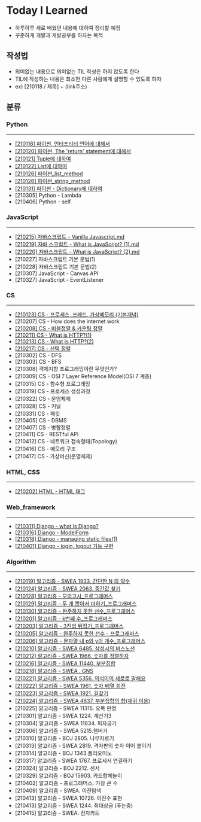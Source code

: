 # Today I Learned
- 하루하루 새로 배웠던 내용에 대하여 정리할 예정
- 꾸준하게 개발과 개발공부를 하자는 목적

## 작성법 
- 의미없는 내용으로 의미없는 TIL 작성은 하지 않도록 한다
- TIL에 작성하는 내용은 최소한 다른 사람에게 설명할 수 있도록 하자
- ex) [210118 / 제목] + (link주소)

## 분류

### Python
---
- [[210118] 파이썬, 인터프리터 언어에 대해서](https://bit.ly/3r1vN4i)
- [[210120] 파이썬, The 'return' statement에 대해서](https://bit.ly/3r3nKng)
- [[210121] Tuple에 대하여](https://github.com/ssmin0606/TIL_2021/blob/main/python/%5B210121%5D%20Tuple%EC%97%90%20%EB%8C%80%ED%95%98%EC%97%AC.md)
- [[210122] List에 대하여](https://github.com/ssmin0606/TIL_2021/blob/main/python/%5B210122%5D%20List%EC%97%90%20%EB%8C%80%ED%95%B4%EC%84%9C.md)
- [[210126] 파이썬_list_method](https://github.com/ssmin0606/TIL_2021/blob/main/python/%5B210126%5D%20%ED%8C%8C%EC%9D%B4%EC%8D%AC_list_method.md)
- [[210126] 파이썬_string_method](https://github.com/ssmin0606/TIL_2021/blob/main/python/%5B210126%5D%20%ED%8C%8C%EC%9D%B4%EC%8D%AC_string_method.md#210126-%ED%8C%8C%EC%9D%B4%EC%8D%AC_string_method)
- [[210131] 파이썬 - Dictionary에 대하여](https://github.com/ssmin0606/TIL_2021/blob/main/python/%5B210131%5D%20%ED%8C%8C%EC%9D%B4%EC%8D%AC%20-%20Dictionary%EC%97%90%20%EB%8C%80%ED%95%98%EC%97%AC.md)
- [210305] Python - Lambda
- [210406] Python - self


### JavaScript
---
- [[210215] 자바스크립트 - Vanilla Javascript.md](https://github.com/ssmin0606/TIL_2021/blob/main/Javascript/%5B210215%5D%20%EC%9E%90%EB%B0%94%EC%8A%A4%ED%81%AC%EB%A6%BD%ED%8A%B8%20-%20Vanilla%20Javascript.md)
- [[210219] 자바 스크립트 - What is JavaScript? (1).md](https://github.com/ssmin0606/TIL_2021/blob/main/Javascript/%5B210219%5D%20%EC%9E%90%EB%B0%94%20%EC%8A%A4%ED%81%AC%EB%A6%BD%ED%8A%B8%20-%20What%20is%20JavaScript%3F%20(1).md)
- [[210220] 자바스크립트 - What is JavaScript? (2).md](https://github.com/ssmin0606/TIL_2021/blob/main/Javascript/%5B210220%5D%20%EC%9E%90%EB%B0%94%EC%8A%A4%ED%81%AC%EB%A6%BD%ED%8A%B8%20-%20What%20is%20JavaScript%3F%20(2).md)
- [210227] 자바스크립트 기본 문법(1)
- [210228] 자바스크립트 기본 문법(2)
- [210307] JavaScript - Canvas API
- [210327] JavaScript - EventListener

### CS
---
- [[210123] CS - 프로세스, 쓰레드, 가상메모리 (기본개념)](https://github.com/ssmin0606/TIL_2021/blob/main/CS/%5B210123%5D%20%ED%94%84%EB%A1%9C%EC%84%B8%EC%8A%A4%2C%20%EC%93%B0%EB%A0%88%EB%93%9C%2C%20%EA%B0%80%EC%83%81%EB%A9%94%EB%AA%A8%EB%A6%AC%20(%EA%B8%B0%EB%B3%B8%EA%B0%9C%EB%85%90).md)
- [210207] CS - How does the internet work
- [[210208] CS - 버블정렬 & 카운팅 정렬](https://github.com/ssmin0606/TIL_2021/blob/main/CS/%5B210208%5D%20CS%20-%20%EB%B2%84%EB%B8%94%EC%A0%95%EB%A0%AC%20%26%20%EC%B9%B4%EC%9A%B4%ED%8C%85%20%EC%A0%95%EB%A0%AC.md)
- [[210211] CS - What is HTTP?(1)](https://github.com/ssmin0606/TIL_2021/blob/main/CS/%5B210211%5D%20CS%20-%20What%20is%20HTTP%3F(1).md)
- [[210213] CS - What is HTTP?(2)](https://github.com/ssmin0606/TIL_2021/blob/main/CS/%5B210213%5D%20CS%20-%20What%20is%20HTTP%3F%20(2).md)
- [[210217] CS - 선택 정렬](https://github.com/ssmin0606/TIL_2021/blob/main/CS/%5B210217%5D%20CS%20-%20%EC%84%A0%ED%83%9D%20%EC%A0%95%EB%A0%AC.md)
- [210302] CS - DFS
- [210303] CS - BFS
- [210308] 객체지향 프로그래밍이란 무엇인가?
- [210309] CS - OSI 7 Layer Reference Model(OSI 7 계층)
- [210315] CS - 함수형 프로그래밍
- [210319] CS - 프로세스 생성과정
- [210322] CS - 운영체제
- [210328] CS - 커널
- [210331] CS - 패킷
- [210405] CS - DBMS
- [210407] CS - 병합정렬
- [210411] CS - RESTful API
- [210412] CS - 네트워크 접속형태(Topology)
- [210416] CS - 메모리 구조
- [210417] CS - 가상머신(운영체제)

### HTML, CSS
---
- [[210202] HTML - HTML 태그](https://github.com/ssmin0606/TIL_2021/blob/main/HTML/%5B210202%5D%20HTML%20-%20HTML%20%ED%83%9C%EA%B7%B8.md)


### Web_framework
---
- [[210311] Django - what is Django?](https://github.com/ssmin0606/TIL_2021/blob/d4300d8f698eef0fca55b60d70354885cee0f67d/web_framework/%5B210311%5D%20Django%20-%20what%20is%20Django%3F.md)
- [[210316] Django - ModelForm](https://github.com/ssmin0606/TIL_2021/blob/d4300d8f698eef0fca55b60d70354885cee0f67d/web_framework/%5B210316%5D%20Django%20-%20ModelForm.md)
- [[210318] Django - managing static files(1)](https://github.com/ssmin0606/TIL_2021/blob/d4300d8f698eef0fca55b60d70354885cee0f67d/web_framework/%5B210318%5D%20Django%20-%20managing%20static%20files(1).md)
- [[210401] Django - login, logout 기능 구현](https://github.com/ssmin0606/TIL_2021/blob/d4300d8f698eef0fca55b60d70354885cee0f67d/web_framework/%5B210401%5D%20Django%20-%20login,%20logout%20%EA%B8%B0%EB%8A%A5%20%EA%B5%AC%ED%98%84.md)

### Algorithm
---
- [[210119] 알고리즘 - SWEA 1933. 간단한 N 의 약수](https://github.com/ssmin0606/TIL_2021/blob/main/Algorithm/[20210119]%20%EC%95%8C%EA%B3%A0%EB%A6%AC%EC%A6%98%20-%20SWEA%201933.%20%EA%B0%84%EB%8B%A8%ED%95%9C%20N%20%EC%9D%98%20%EC%95%BD%EC%88%98%20.md)
- [[210124] 알고리즘 - SWEA 2063. 중간값 찾기](https://github.com/ssmin0606/TIL_2021/blob/main/Algorithm/%5B210124%5D%20%EC%95%8C%EA%B3%A0%EB%A6%AC%EC%A6%98%20-%20SWEA%201933.%20%EA%B0%84%EB%8B%A8%ED%95%9C%20N%20%EC%9D%98%20%EC%95%BD%EC%88%98%20.md)
- [[210128] 알고리즘 - 모의고사_프로그래머스](https://github.com/ssmin0606/TIL_2021/blob/main/Algorithm/%5B210128%5D%20%EC%95%8C%EA%B3%A0%EB%A6%AC%EC%A6%98%20-%20%EB%AA%A8%EC%9D%98%EA%B3%A0%EC%82%AC_%ED%94%84%EB%A1%9C%EA%B7%B8%EB%9E%98%EB%A8%B8%EC%8A%A4.md)
- [[210129] 알고리즘 - 두 개 뽑아서 더하기_프로그래머스](https://github.com/ssmin0606/TIL_2021/blob/main/Algorithm/%5B210128%5D%20%EC%95%8C%EA%B3%A0%EB%A6%AC%EC%A6%98%20-%20%EB%AA%A8%EC%9D%98%EA%B3%A0%EC%82%AC_%ED%94%84%EB%A1%9C%EA%B7%B8%EB%9E%98%EB%A8%B8%EC%8A%A4.md)
- [[210130] 알고리즘 - 완주하지 못한 선수_프로그래머스](https://github.com/ssmin0606/TIL_2021/blob/main/Algorithm/%5B210130%5D%20%EC%95%8C%EA%B3%A0%EB%A6%AC%EC%A6%98%20-%20%EC%99%84%EC%A3%BC%ED%95%98%EC%A7%80%20%EB%AA%BB%ED%95%9C%20%EC%84%A0%EC%88%98%20-%20%ED%94%84%EB%A1%9C%EA%B7%B8%EB%9E%98%EB%A8%B8%EC%8A%A4.md)
- [[210201] 알고리즘 - k번째 수_프로그래머스](https://github.com/ssmin0606/TIL_2021/blob/main/Algorithm/%5B210201%5D%20%EC%95%8C%EA%B3%A0%EB%A6%AC%EC%A6%98%20-%20k%EB%B2%88%EC%A7%B8%20%EC%88%98_%ED%94%84%EB%A1%9C%EA%B7%B8%EB%9E%98%EB%A8%B8%EC%8A%A4.md)
- [[210203] 알고리즘 - 3진법 뒤집기_프로그래머스](https://github.com/ssmin0606/TIL_2021/blob/main/Algorithm/%5B210203%5D%203%EC%A7%84%EB%B2%95%20%EB%92%A4%EC%A7%91%EA%B8%B0%20-%20%ED%94%84%EB%A1%9C%EA%B7%B8%EB%9E%98%EB%A8%B8%EC%8A%A4.md)
- [[210205] 알고리즘 - 완주하지 못한 선수 - 프로그래머스](https://github.com/ssmin0606/TIL_2021/blob/main/Algorithm/%5B210205%5D%20%EC%95%8C%EA%B3%A0%EB%A6%AC%EC%A6%98%20-%20%EC%99%84%EC%A3%BC%ED%95%98%EC%A7%80%20%EB%AA%BB%ED%95%9C%20%EC%84%A0%EC%88%98%20-%20%ED%94%84%EB%A1%9C%EA%B7%B8%EB%9E%98%EB%A8%B8%EC%8A%A4.md)
- [[210206] 알고리즘 - 문자열 내 p와 y의 개수_프로그래머스](https://github.com/ssmin0606/TIL_2021/blob/main/Algorithm/%5B210206%5D%20%EC%95%8C%EA%B3%A0%EB%A6%AC%EC%A6%98%20-%20%EB%AC%B8%EC%9E%90%EC%97%B4%20%EB%82%B4%20p%EC%99%80%20y%EC%9D%98%20%EA%B0%9C%EC%88%98_%ED%94%84%EB%A1%9C%EA%B7%B8%EB%9E%98%EB%A8%B8%EC%8A%A4.md)
- [[210210] 알고리즘 - SWEA 6485. 삼성시의 버스노선](https://github.com/ssmin0606/TIL_2021/blob/main/Algorithm/%5B210209%5D%20%EC%95%8C%EA%B3%A0%EB%A6%AC%EC%A6%98%20-%20%EC%A0%84%EA%B8%B0%EB%B2%84%EC%8A%A4_SWEA.md)
- [[210212] 알고리즘 - SWEA 1966. 숫자를 정렬하자](https://github.com/ssmin0606/TIL_2021/blob/main/Algorithm/%5B210212%5D%20%EC%95%8C%EA%B3%A0%EB%A6%AC%EC%A6%98%20-%20SWEA%201966.%20%EC%88%AB%EC%9E%90%EB%A5%BC%20%EC%A0%95%EB%A0%AC%ED%95%98%EC%9E%90.md)
- [[210216] 알고리즘 - SWEA 11440. 부분집합](https://github.com/ssmin0606/TIL_2021/blob/main/Algorithm/%5B210216%5D%20%EC%95%8C%EA%B3%A0%EB%A6%AC%EC%A6%98%20-%20SWEA%2011440.%20%EB%B6%80%EB%B6%84%EC%A7%91%ED%95%A9.md)
- [[210218] 알고리즘 - SWEA . GNS](https://github.com/ssmin0606/TIL_2021/blob/main/Algorithm/%5B210218%5D%20%EC%95%8C%EA%B3%A0%EB%A6%AC%EC%A6%98%20-%20SWEA%20.%20GNS.md)
- [[210221] 알고리즘 - SWEA 5356. 의석이의 세로로 말해요](https://github.com/ssmin0606/TIL_2021/blob/main/Algorithm/%5B210221%5D%20%EC%95%8C%EA%B3%A0%EB%A6%AC%EC%A6%98%20-%20SWEA%205356.%20%EC%9D%98%EC%84%9D%EC%9D%B4%EC%9D%98%20%EC%84%B8%EB%A1%9C%EB%A1%9C%20%EB%A7%90%ED%95%B4%EC%9A%94.md)
- [[210222] 알고리즘 - SWEA 1961. 숫자 배열 회전](https://github.com/ssmin0606/TIL_2021/blob/main/Algorithm/%5B210222%5D%20%EC%95%8C%EA%B3%A0%EB%A6%AC%EC%A6%98%20-%20SWEA%201961.%20%EC%88%AB%EC%9E%90%20%EB%B0%B0%EC%97%B4%20%ED%9A%8C%EC%A0%84.md)
- [[210223] 알고리즘 - SWEA 1921. 길찾기](https://github.com/ssmin0606/TIL_2021/blob/main/Algorithm/%5B210223%5D%20%EC%95%8C%EA%B3%A0%EB%A6%AC%EC%A6%98%20-%20SWEA%201921.%20%EA%B8%B8%EC%B0%BE%EA%B8%B0.md)
- [[210224] 알고리즘 - SWEA 4837. 부분집합의 합(재귀 이용)](https://github.com/ssmin0606/TIL_2021/blob/main/Algorithm/%5B210224%5D%20%EC%95%8C%EA%B3%A0%EB%A6%AC%EC%A6%98%20-%20SWEA%204837.%20%EB%B6%80%EB%B6%84%EC%A7%91%ED%95%A9%EC%9D%98%20%ED%95%A9(%EC%9E%AC%EA%B7%80%20%EC%9D%B4%EC%9A%A9).md)
- [210225] 알고리즘 - SWEA 11315. 오목 판정
- [210301] 알고리즘 - SWEA 1224. 계산기3
- [210304] 알고리즘 - SWEA 11634. 피자굽기
- [210306] 알고리즘 - SWEA 5215.햄버거
- [210310] 알고리즘 - BOJ 2805. 나무자르기
- [210313] 알고리즘 - SWEA 2819. 격자판의 숫자 이어 붙이기
- [210314] 알고리즘 - BOJ 1343.폴리오미노
- [210317] 알고리즘 - SWEA 1767. 프로세서 연결하기
- [210324] 알고리즘 - BOJ 2212. 센서
- [210329] 알고리즘 - BOJ 15903. 카드합체놀이
- [210402] 알고리즘 - 프로그래머스. 가장 큰 수
- [210409] 알고리즘 - SWEA. 이진탐색
- [210413] 알고리즘 - SWEA 10726. 이진수 표현
- [210413] 알고리즘 - SWEA 1244. 최대상금 (푸는중)
- [210415] 알고리즘 - SWEA. 전자카트
